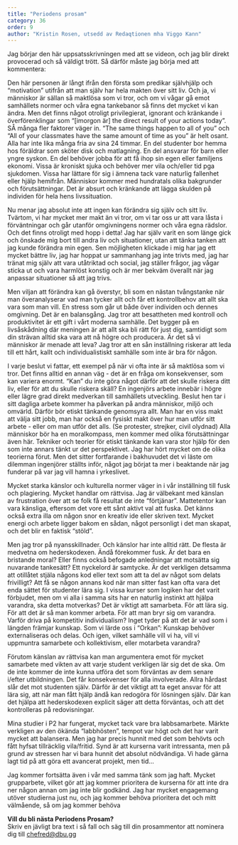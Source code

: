 ```yaml
---
title: "Periodens prosam"
category: 36
order: 9
author: "Kristin Rosen, utsedd av Redaqtionen mha Viggo Kann"
---
```

Jag börjar den här uppsatsskrivningen med att se videon, och jag blir direkt provocerad och så väldigt trött. Så därför måste jag börja med att kommentera:

Den här personen är långt ifrån den första som predikar självhjälp och “motivation” utifrån att man själv har hela makten över sitt liv. Och ja, vi människor är sällan så maktlösa som vi tror, och om vi vågar gå emot samhällets normer och våra egna tankebanor så finns det mycket vi kan ändra. Men det finns något otroligt privilegierat, ignorant och kränkande i överförenklingar som “[imorgon är] the direct result of your actions today”. SÅ många fler faktorer väger in. “The same things happen to all of you” och “All of your classmates have the same amount of time as you” är helt osant. Alla har inte lika många fria av sina 24 timmar. En del studenter bor hemma hos föräldrar som sköter disk och matlagning. En del ansvarar för barn eller yngre syskon. En del behöver jobba för att få ihop sin egen eller familjens ekonomi. Vissa är kroniskt sjuka och behöver mer vila och/eller tid pga sjukdomen. Vissa har lättare för sig i ämnena tack vare naturlig fallenhet eller hjälp hemifrån. Människor kommer med hundratals olika bakgrunder och förutsättningar. Det är absurt och kränkande att lägga skulden på individen för hela hens livssituation.

Nu menar jag absolut inte att ingen kan förändra sig själv och sitt liv. Tvärtom, vi har mycket mer makt än vi tror, om vi tar oss ur att vara låsta i förväntningar och går utanför omgivningens normer och våra egna rädslor. Och det finns otroligt med hopp i detta! Jag har själv varit en som länge gick och önskade mig bort till andra liv och situationer, utan att tänka tanken att jag kunde förändra min egen. Sen möjligheten klickade i mig har jag ett mycket bättre liv, jag har hoppat ur sammanhang jag inte trivts med, jag har tränat mig själv att vara utåtriktad och social, jag ställer frågor, jag vågar sticka ut och vara harmlöst konstig och är mer bekväm överallt när jag anpassar situationer så att jag trivs.

Men viljan att förändra kan gå överstyr, bli som en nästan tvångstanke när man överanalyserar vad man tycker allt och får ett kontrollbehov att allt ska vara som man vill. En stress som går ut både över individen och dennes omgivning. Det är en balansgång. Jag tror att besattheten med kontroll och produktivitet är ett gift i vårt moderna samhälle. Det bygger på en livsåskådning där meningen är att allt ska bli rätt för just dig, samtidigt som din strävan alltid ska vara att nå högre och producera. Är det så vi människor är menade att leva? Jag tror att en sån inställning riskerar att leda till ett hårt, kallt och individualistiskt samhälle som inte är bra för någon.

I varje beslut vi fattar, ett exempel på när vi ofta inte är så maktlösa som vi tror. Det finns alltid en annan väg - det är en fråga om konsekvenser, som kan variera enormt. “Kan” du inte göra något därför att det skulle riskera ditt liv, eller för att du skulle riskera skäll? En ingenjörs arbete innebär i högre eller lägre grad direkt medverkan till samhällets utveckling. Beslut hen tar i sitt dagliga arbete kommer ha påverkan på andra människor, miljö och omvärld. Därför bör etiskt tänkande genomsyra allt. Man har en viss makt att välja sitt jobb, man har också en fysiskt makt över hur man utför sitt arbete - eller om man utför det alls. (Se protester, strejker, civil olydnad) Alla människor bör ha en moralkompass, men kommer med olika förutsättningar även här. Tekniker och teorier för etiskt tänkande kan vara stor hjälp för den som inte annars tänkt ur det perspektivet. Jag har hört mycket om de olika teorierna förut. Men det sitter fortfarande i bakhuvudet det vi läste om dilemman ingenjörer ställts inför, något jag börjat ta mer i beaktande när jag funderar på var jag vill hamna i yrkeslivet.

Mycket starka känslor och kulturella normer väger in i vår inställning till fusk och plagiering. Mycket handlar om rättvisa. Jag är välbekant med känslan av frustration över att se folk få resultat de inte “förtjänar”. Mattetentor kan vara känsliga, eftersom det vore ett sånt aktivt val att fuska. Det känns också extra illa om någon snor en kreativ ide eller skriven text. Mycket energi och arbete ligger bakom en sådan, något personligt i det man skapat, och det blir en faktisk “stöld”.

Men jag tror på nyansskillnader. Och känslor har inte alltid rätt. De flesta är medvetna om hederskodexen. Ändå förekommer fusk. Är det bara en bristande moral? Eller finns också befogade anledningar att motsätta sig nuvarande tankesätt? Ett nyckelord är samtycke. Är det verkligen detsamma att otillåtet stjäla någons kod eller text som att ta del av något som delats frivilligt? Att få se någon annans kod när man sitter fast kan ofta vara det enda sättet för studenter lära sig. I vissa kurser som logiken har det varit förbjudet, men om vi alla i samma sits har en naturlig instinkt att hjälpa varandra, ska detta motverkas? Det är viktigt att samarbeta. För att lära sig. För att det är så man kommer arbeta. För att man bryr sig om varandra. Varför driva på kompetitiv individualism? Inget tyder på att det är vad som i längden främjar kunskap. Som vi lärde oss i “Orkan”: Kunskap behöver externaliseras och delas. Och igen, vilket samhälle vill vi ha, vill vi uppmuntra samarbete och kollektivism, eller motarbeta varandra?

Förutom känslan av rättvisa kan man argumentera emot för mycket samarbete med vikten av att varje student verkligen lär sig det de ska. Om de inte kommer de inte kunna utföra det som förväntas av dem senare i/efter utbildningen. Det får konsekvenser för alla involverade. Allra hårdast slår det mot studenten själv. Därför är det viktigt att ta eget ansvar för att lära sig, att när man fått hjälp ändå kan redogöra för lösningen själv. Där kan det hjälpa att hederskodexen explicit säger att detta förväntas, och att det kontrolleras på redovisningar.

Mina studier i P2 har fungerat, mycket tack vare bra labbsamarbete. Märkte verkligen av den ökända “labbhösten”, tempot var högt och det har varit mycket att balansera. Men jag har precis hunnit med det som behövts och fått hyfsat tillräcklig vila/fritid. Synd är att kurserna varit intressanta, men på grund av stressen har vi bara hunnit det absolut nödvändiga. Vi hade gärna lagt tid på att göra ett avancerat projekt, men tid...

Jag kommer fortsätta även i vår med samma tänk som jag haft. Mycket grupparbete, vilket gör att jag kommer prioritera de kurserna för att inte dra ner någon annan om jag inte blir godkänd. Jag har mycket engagemang utöver studierna just nu, och jag kommer behöva prioritera det och mitt välmående, så om jag kommer behöva




**Vill du bli nästa Periodens Prosam?**<br />
Skriv en jävligt bra text i så fall och säg till din prosammentor att nominera dig till chefred@dbu.gg